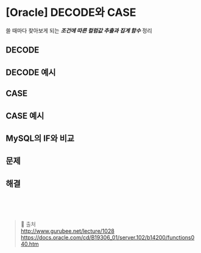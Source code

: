 # [Oracle] DECODE와 CASE
쓸 때마다 찾아보게 되는 ***조건에 따른 컬럼값 추출과 집계 함수*** 정리 

## DECODE

## DECODE 예시

## CASE

## CASE 예시

## MySQL의 IF와 비교

## 문제

## 해결




<br><br><br>

> 🧐 출처 <br>
> http://www.gurubee.net/lecture/1028 <br>
> https://docs.oracle.com/cd/B19306_01/server.102/b14200/functions040.htm
